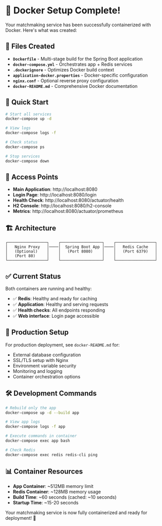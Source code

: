 # 🐳 Docker Setup Complete!

Your matchmaking service has been successfully containerized with Docker. Here's what was created:

## 📁 Files Created

- **`Dockerfile`** - Multi-stage build for the Spring Boot application
- **`docker-compose.yml`** - Orchestrates app + Redis services
- **`.dockerignore`** - Optimizes Docker build context
- **`application-docker.properties`** - Docker-specific configuration
- **`nginx.conf`** - Optional reverse proxy configuration
- **`docker-README.md`** - Comprehensive Docker documentation

## 🚀 Quick Start

```bash
# Start all services
docker-compose up -d

# View logs
docker-compose logs -f

# Check status
docker-compose ps

# Stop services
docker-compose down
```

## 🔗 Access Points

- **Main Application**: http://localhost:8080
- **Login Page**: http://localhost:8080/login
- **Health Check**: http://localhost:8080/actuator/health
- **H2 Console**: http://localhost:8080/h2-console
- **Metrics**: http://localhost:8080/actuator/prometheus

## 🏗️ Architecture

```
┌─────────────────┐    ┌──────────────────┐    ┌─────────────────┐
│   Nginx Proxy   │────│  Spring Boot App │────│   Redis Cache   │
│   (Optional)    │    │   (Port 8080)    │    │   (Port 6379)   │
│   (Port 80)     │    │                  │    │                 │
└─────────────────┘    └──────────────────┘    └─────────────────┘
```

## ✅ Current Status

Both containers are running and healthy:
- ✅ **Redis**: Healthy and ready for caching
- ✅ **Application**: Healthy and serving requests
- ✅ **Health checks**: All endpoints responding
- ✅ **Web interface**: Login page accessible

## 🔧 Production Setup

For production deployment, see `docker-README.md` for:
- External database configuration
- SSL/TLS setup with Nginx
- Environment variable security
- Monitoring and logging
- Container orchestration options

## 🛠️ Development Commands

```bash
# Rebuild only the app
docker-compose up -d --build app

# View app logs
docker-compose logs -f app

# Execute commands in container
docker-compose exec app bash

# Check Redis
docker-compose exec redis redis-cli ping
```

## 📊 Container Resources

- **App Container**: ~512MB memory limit
- **Redis Container**: ~128MB memory usage
- **Build Time**: ~60 seconds (cached: ~10 seconds)
- **Startup Time**: ~15-20 seconds

Your matchmaking service is now fully containerized and ready for deployment! 🎉
